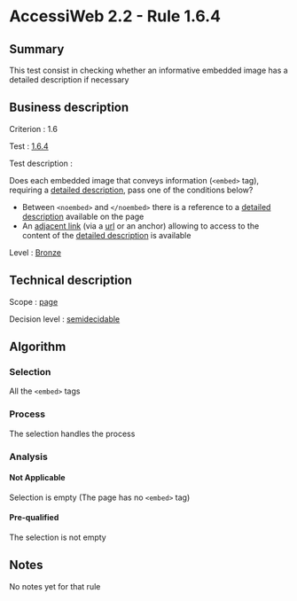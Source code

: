 # AccessiWeb 2.2 - Rule 1.6.4

## Summary

This test consist in checking whether an informative embedded image has a detailed description if necessary

## Business description

Criterion : 1.6

Test : [1.6.4](http://www.accessiweb.org/index.php/accessiweb-22-english-version.html#test-1-6-4)

Test description :

Does each embedded image that conveys information (`<embed>` tag), requiring a [detailed description](http://www.accessiweb.org/index.php/glossary-76.html#mDescDetaillee), pass one of the conditions below? 

-   Between `<noembed>` and `</noembed>` there is a reference to a [detailed description](http://www.accessiweb.org/index.php/glossary-76.html#mDescDetaillee) available on the page
-   An [adjacent link](http://www.accessiweb.org/index.php/glossary-76.html#mLienAdj) (via a [url](http://www.accessiweb.org/index.php/glossary-76.html#mUrl)
    or an anchor) allowing to access to the content of the [detailed description](http://www.accessiweb.org/index.php/glossary-76.html#mDescDetaillee) is available

Level : [Bronze](/en/category/rules-design/accessiweb-11/level/bronze)

## Technical description

Scope : [page](/en/category/rules-design/accessiweb-11/scope/page)

Decision level :
[semidecidable](/en/category/rules-design/accessiweb-11/decision-level/semidecidable)

## Algorithm

### Selection

All the `<embed>` tags

### Process

The selection handles the process

### Analysis

#### Not Applicable

Selection is empty (The page has no `<embed>` tag)

#### Pre-qualified

The selection is not empty

## Notes

No notes yet for that rule

